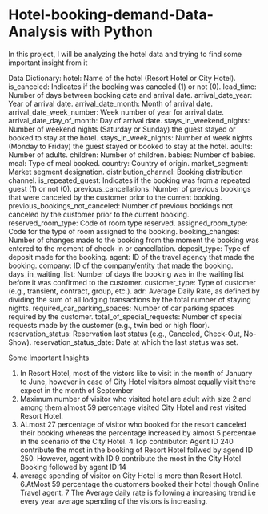 # Hotel-booking-demand-Data-Analysis with Python
In this project, I will be analyzing the hotel data and trying to find some important insight from it

Data Dictionary:
hotel: Name of the hotel (Resort Hotel or City Hotel).
is_canceled: Indicates if the booking was canceled (1) or not (0).
lead_time: Number of days between booking date and arrival date.
arrival_date_year: Year of arrival date.
arrival_date_month: Month of arrival date.
arrival_date_week_number: Week number of year for arrival date.
arrival_date_day_of_month: Day of arrival date.
stays_in_weekend_nights: Number of weekend nights (Saturday or Sunday) the guest stayed or booked to stay at the hotel.
stays_in_week_nights: Number of week nights (Monday to Friday) the guest stayed or booked to stay at the hotel.
adults: Number of adults.
children: Number of children.
babies: Number of babies.
meal: Type of meal booked.
country: Country of origin.
market_segment: Market segment designation.
distribution_channel: Booking distribution channel.
is_repeated_guest: Indicates if the booking was from a repeated guest (1) or not (0).
previous_cancellations: Number of previous bookings that were canceled by the customer prior to the current booking.
previous_bookings_not_canceled: Number of previous bookings not canceled by the customer prior to the current booking.
reserved_room_type: Code of room type reserved.
assigned_room_type: Code for the type of room assigned to the booking.
booking_changes: Number of changes made to the booking from the moment the booking was entered to the moment of check-in or cancellation.
deposit_type: Type of deposit made for the booking.
agent: ID of the travel agency that made the booking.
company: ID of the company/entity that made the booking.
days_in_waiting_list: Number of days the booking was in the waiting list before it was confirmed to the customer.
customer_type: Type of customer (e.g., transient, contract, group, etc.).
adr: Average Daily Rate, as defined by dividing the sum of all lodging transactions by the total number of staying nights.
required_car_parking_spaces: Number of car parking spaces required by the customer.
total_of_special_requests: Number of special requests made by the customer (e.g., twin bed or high floor).
reservation_status: Reservation last status (e.g., Canceled, Check-Out, No-Show).
reservation_status_date: Date at which the last status was set.

Some Important Insights
1. In Resort Hotel, most of the vistors like to visit in the month of January to June, however in case of City Hotel visitors almost equally visit there expect in the month of September
2. Maximum number of visitor who visited hotel are adult with size 2 and among them almost 59 percentage visited City Hotel and rest visited Resort Hotel.
3. ALmost 27 percentage of visitor who booked for the resort canceled their booking whereas the percentage increased by almost 5 percentae in the scenario of the City Hotel.
4.Top contributor: Agent ID 240 contribute the most in the booking of Resort Hotel follwed by agend ID 250. However, agent with ID 9 contribute the most in the City Hotel Booking followed by agent ID 14
5. average spending of visitor on City Hotel is more than Resort Hotel. 
6.AtMost 59 percentage the customers booked their hotel though Online Travel agent. 
7 The Average daily rate is following a increasing trend i.e every year average spending of the vistors is increasing. 
